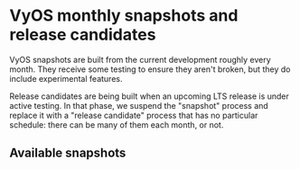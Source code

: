 # VyOS monthly snapshots and release candidates

VyOS snapshots are built from the current development roughly every month.
They receive some testing to ensure they aren't broken,
but they do include experimental features.

Release candidates are being built when an upcoming LTS release is under active testing.
In that phase, we suspend the "snapshot" process and replace it with a "release candidate"
process that has no particular schedule: there can be many of them each month, or not.

## Available snapshots
